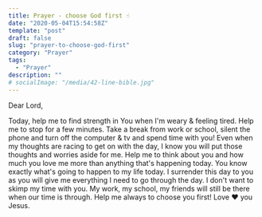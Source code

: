 ```yaml
---
title: Prayer - choose God first ☝️
date: "2020-05-04T15:54:58Z"
template: "post"
draft: false
slug: "prayer-to-choose-god-first"
category: "Prayer"
tags:
  - "Prayer"
description: ""
# socialImage: "/media/42-line-bible.jpg"
---
```


Dear Lord,

Today, help me to find strength in You when I'm weary & feeling tired. Help me to stop for a few minutes. Take a break from work or school, silent the phone and turn off the computer & tv and spend time with you! Even when my thoughts are racing to get on with the day, I know you will put those thoughts and worries aside for me. Help me to think about you and how much you love me more than anything that's happening today. You know exactly what's going to happen to my life today. I surrender this day to you as you will give me everything I need to go through the day. I don't want to skimp my time with you. My work, my school, my friends will still be there when our time is through. Help me always to choose you first! Love ❤️ you Jesus.